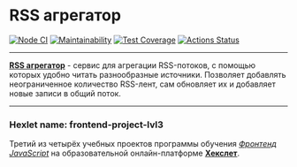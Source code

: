 # RSS агрегатор
[![Node CI](https://github.com/Dmytr1K/frontend-project-lvl3/workflows/Node%20CI/badge.svg)](https://github.com/Dmytr1K/frontend-project-lvl3/actions/workflows/node-ci.yml) [![Maintainability](https://api.codeclimate.com/v1/badges/e2b9b49c1fea340bf0a1/maintainability)](https://codeclimate.com/github/Dmytr1K/frontend-project-lvl3/maintainability) [![Test Coverage](https://api.codeclimate.com/v1/badges/e2b9b49c1fea340bf0a1/test_coverage)](https://codeclimate.com/github/Dmytr1K/frontend-project-lvl3/test_coverage) [![Actions Status](https://github.com/Dmytr1K/frontend-project-lvl3/workflows/hexlet-check/badge.svg)](https://github.com/Dmytr1K/frontend-project-lvl3/actions/workflows/hexlet-check.yml)

***

**[RSS агрегатор](https://frontend-project-lvl3-e1lxrgpjd-dmytr1k.vercel.app)** - сервис для агрегации RSS-потоков, с помощью которых удобно читать разнообразные источники. Позволяет добавлять неограниченное количество RSS-лент, сам обновляет их и добавляет новые записи в общий поток.

***

### Hexlet name: frontend-project-lvl3

Третий из четырёх учебных проектов программы обучения [*Фронтенд JavaScript*](https://ru.hexlet.io/professions/frontend) на образовательной онлайн-платформе [**Хекслет**](https://ru.hexlet.io/pages/about).
